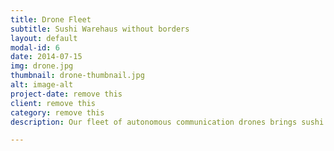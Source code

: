 ```yaml
---
title: Drone Fleet
subtitle: Sushi Warehaus without borders
layout: default
modal-id: 6
date: 2014-07-15
img: drone.jpg
thumbnail: drone-thumbnail.jpg
alt: image-alt
project-date: remove this
client: remove this
category: remove this
description: Our fleet of autonomous communication drones brings sushi warehouse stats, high scores, and leaderboard results to your phone no matter where you are.

---
```

